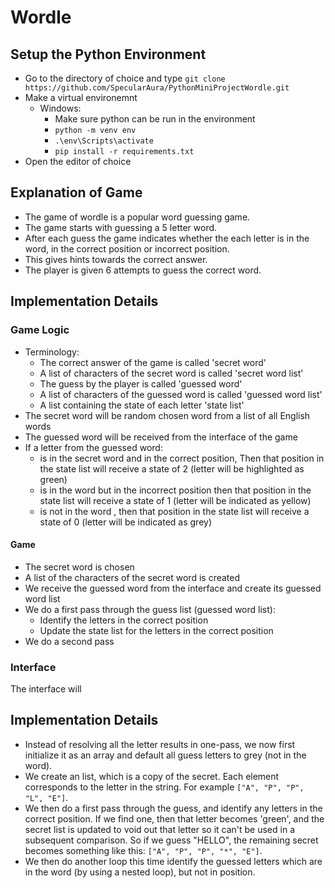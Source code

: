 # Wordle
## Setup the Python Environment
- Go to the directory of choice and type `git clone https://github.com/SpecularAura/PythonMiniProjectWordle.git`
- Make a virtual environemnt 
	- Windows: 
		- Make sure python can be run in the environment
		- `python -m venv env`
		- `.\env\Scripts\activate`
		- `pip install -r requirements.txt`
- Open the editor of choice
## Explanation of Game
- The game of wordle is a popular word guessing game. 
- The game starts with guessing a 5 letter word.
- After each guess the game indicates whether the each letter is in the word, in the correct position or incorrect position.
- This gives hints towards the correct answer.
- The player is given 6 attempts to guess the correct word.

## Implementation Details
### Game Logic
- Terminology:
	- The correct answer of the game is called 'secret word'
	- A list of characters of the secret word is called 'secret word list'
	- The guess by the player is called 'guessed word'
	- A list of characters of the guessed word is called 'guessed word list'
	- A list containing the state of each letter 'state list'
- The secret word will be random chosen word from a list of all English words
- The guessed word will be received from the interface of the game
- If a letter from the guessed word:
	- is in the secret word and in the correct position, Then that position in the state list will receive a state of 2 (letter will be highlighted as green)
	- is in the word but in the incorrect position then that position in the state list will receive a state of 1 (letter will be indicated as yellow)
	- is not in the word , then that position in the state list will receive a state of 0 (letter will be indicated as grey)      

#### Game
- The secret word is chosen
- A list of the characters of the secret word is created
- We receive the guessed word from the interface and create its guessed word list
- We do a first pass through the guess list (guessed word list): 
	- Identify the letters in the correct position
	- Update the state list for the letters in the correct position
- We do a second pass 
### Interface
The interface will


## Implementation Details
-   Instead of resolving all the letter results in one-pass, we now first initialize it as an array and default all guess letters to grey (not in the word).
-   We create an list, which is a copy of the secret. Each element corresponds to the letter in the string. For example `["A", "P", "P", "L", "E"]`.
-   We then do a first pass through the guess, and identify any letters in the correct position. If we find one, then that letter becomes 'green', and the secret list is updated to void out that letter so it can't be used in a subsequent comparison. So if we guess "HELLO", the remaining secret becomes something like this: `["A", "P", "P", "*", "E"]`.
-   We then do another loop this time identify the guessed letters which are in the word (by using a nested loop), but not in position.